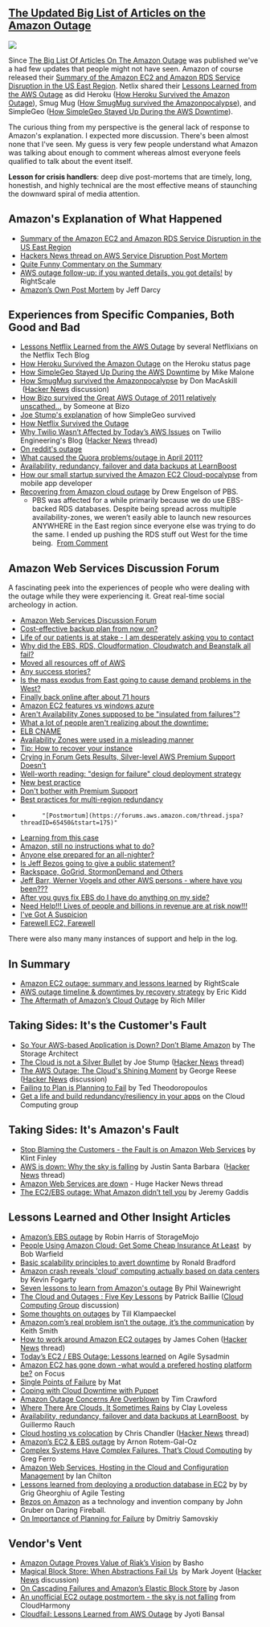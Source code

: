 ## [The Updated Big List of Articles on the Amazon Outage](/blog/2011/5/2/the-updated-big-list-of-articles-on-the-amazon-outage.html)

    

    

![](http://farm6.static.flickr.com/5190/5643644140_c73394b6ea_m.jpg)

Since [The Big List Of Articles On The Amazon Outage](http://highscalability.com/blog/2011/4/25/the-big-list-of-articles-on-the-amazon-outage.html) was published we've a had few updates that people might not have seen. Amazon of course released their [Summary of the Amazon EC2 and Amazon RDS Service Disruption in the US East Region](http://aws.amazon.com/message/65648/). Netlix shared their [Lessons Learned from the AWS Outage](http://techblog.netflix.com/2011/04/lessons-netflix-learned-from-aws-outage.html) as did Heroku ([How Heroku Survived the Amazon Outage](http://status.heroku.com/incident/151)), Smug Mug ([How SmugMug survived the Amazonpocalypse](http://don.blogs.smugmug.com/2011/04/24/how-smugmug-survived-the-amazonpocalypse)), and SimpleGeo ([How SimpleGeo Stayed Up During the AWS Downtime](http://developers.simplegeo.com/blog/2011/04/26/how-simplegeo-stayed-up/)). 

The curious thing from my perspective is the general lack of response to Amazon's explanation. I expected more discussion. There's been almost none that I've seen. My guess is very few people understand what Amazon was talking about enough to comment whereas almost everyone feels qualified to talk about the event itself.

**Lesson for crisis handlers**: deep dive post-mortems that are timely, long, honestish, and highly technical are the most effective means of staunching the downward spiral of media attention. 

## **Amazon's Explanation of What Happened**

*   [Summary of the Amazon EC2 and Amazon RDS Service Disruption in the US East Region](http://aws.amazon.com/message/65648/)
*   [Hackers News thread on AWS Service Disruption Post Mortem](http://hackerne.ws/item?id=2496738) 
*   [Quite Funny Commentary on the Summary](http://i.imgur.com/ldP1f.jpg)
*   [AWS outage follow-up: if you wanted details, you got details!](http://blog.rightscale.com/2011/05/02/aws-outage-follow-up-if-you-wanted-details-you-got-details/) by RightScale
*   [Amazon’s Own Post Mortem](http://pl.atyp.us/wordpress/?p=3247%20Amazon%E2%80%99s%20Own%20Post%20Mortem%20(April%2029)) by Jeff Darcy

## Experiences from Specific Companies, Both Good and Bad

*   [Lessons Netflix Learned from the AWS Outage](http://techblog.netflix.com/2011/04/lessons-netflix-learned-from-aws-outage.html) by several Netflixians on the Netflix Tech Blog
*   [How Heroku Survived the Amazon Outage](http://status.heroku.com/incident/151) on the Heroku status page
*   [How SimpleGeo Stayed Up During the AWS Downtime](http://developers.simplegeo.com/blog/2011/04/26/how-simplegeo-stayed-up/) by Mike Malone
*   [How SmugMug survived the Amazonpocalypse](http://don.blogs.smugmug.com/2011/04/24/how-smugmug-survived-the-amazonpocalypse) by Don MacAskill  ([Hacker News](http://news.ycombinator.com/item?id=2480763) discussion) 
*   [How Bizo survived the Great AWS Outage of 2011 relatively unscathed...](http://dev.bizo.com/2011/04/how-bizo-survived-great-aws-outage-of.html) by Someone at Bizo
*   [Joe Stump's explanation](http://www.focus.com/questions/information-technology/amazon-ec2-has-gone-down--what-would-prefered-hosting-be/#comment43192) of how SimpleGeo survived 
*   [How Netflix Survived the Outage](http://www.slideshare.net/adrianco/netflix-in-the-cloud-2011)
*   [Why Twilio Wasn’t Affected by Today’s AWS Issues](http://www.twilio.com/engineering/2011/04/22/why-twilio-wasnt-affected-by-todays-aws-issues/) on Twilio Engineering's Blog ([Hacker News](http://news.ycombinator.com/item?id=2472999) thread)
*   [On reddit's outage](http://www.reddit.com/r/announcements/comments/gva4t/on_reddits_outage/#) 
*   [What caused the Quora problems/outage in April 2011?](http://www.quora.com/Quora-Outage-April-21-22-2011/What-caused-the-Quora-problems-outage-in-April-2011)
*   [Availability, redundancy, failover and data backups at LearnBoost](http://blog.learnboost.com/blog/availability-redundancy-and-failover-at-learnboost/#)
*   [How our small startup survived the Amazon EC2 Cloud-pocalypse](http://www-cs-students.stanford.edu/~silver/ec2outage.html) from mobile app developer
*   [Recovering from Amazon cloud outage](http://tomatohater.com/2011/04/21/recovering-amazon-cloud-outage/) by Drew Engelson of PBS. 
    *   PBS was affected for a while primarily because we do use EBS-backed RDS databases. Despite being spread across multiple availability-zones, we weren’t easily able to launch new resources ANYWHERE in the East region since everyone else was trying to do the same. I ended up pushing the RDS stuff out West for the time being.  [From Comment](http://don.blogs.smugmug.com/2011/04/24/how-smugmug-survived-the-amazonpocalypse/#comment-4737)

## Amazon Web Services Discussion Forum 

A fascinating peek into the experiences of people who were dealing with the outage while they were experiencing it. Great real-time social archeology in action.

*   [Amazon Web Services Discussion Forum](https://forums.aws.amazon.com/forum.jspa?forumID=30&start=0) 
*   [Cost-effective backup plan from now on?](https://forums.aws.amazon.com/thread.jspa?threadID=65860&tstart=0)
*   [Life of our patients is at stake - I am desperately asking you to contact](https://forums.aws.amazon.com/thread.jspa?threadID=65649&tstart=0)
*   [        Why did the EBS, RDS, Cloudformation, Cloudwatch and Beanstalk all fail?](https://forums.aws.amazon.com/thread.jspa?threadID=65897&tstart=0)
*   [Moved all resources off of AWS](https://forums.aws.amazon.com/thread.jspa?threadID=65896&tstart=0)
*   [Any success stories?](https://forums.aws.amazon.com/forum.jspa?forumID=30&start=300)
*   [Is the mass exodus from East going to cause demand problems in the West?](https://forums.aws.amazon.com/thread.jspa?threadID=65784&tstart=25)
*   [        Finally back online after about 71 hours](https://forums.aws.amazon.com/thread.jspa?threadID=65828&tstart=25)
*   [Amazon EC2 features vs windows azure](https://forums.aws.amazon.com/thread.jspa?threadID=65834&tstart=25)
*   [        Aren't Availability Zones supposed to be "insulated from failures"?](https://forums.aws.amazon.com/thread.jspa?threadID=65221&tstart=25)
*   [What a lot of people aren't realizing about the downtime:](https://forums.aws.amazon.com/thread.jspa?threadID=65850&tstart=0)
*   [ELB CNAME](https://forums.aws.amazon.com/thread.jspa?threadID=32044&tstart=50&start=150)
*   [        Availability Zones were used in a misleading manner](https://forums.aws.amazon.com/thread.jspa?threadID=65457&tstart=425)
*   [Tip: How to recover your instance](https://forums.aws.amazon.com/thread.jspa?threadID=65371&tstart=325)
*   [Crying in Forum Gets Results, Silver-level AWS Premium Support Doesn't](https://forums.aws.amazon.com/thread.jspa?threadID=65617&tstart=325)
*   [        Well-worth reading: "design for failure" cloud deployment strategy](https://forums.aws.amazon.com/thread.jspa?threadID=65780&tstart=25)
*   [New best practice](https://forums.aws.amazon.com/thread.jspa?threadID=65749&tstart=25)
*   [Don't bother with Premium Support](https://forums.aws.amazon.com/thread.jspa?threadID=65136&tstart=475)
*   [Best practices for multi-region redundancy](https://forums.aws.amazon.com/thread.jspa?threadID=65185&tstart=450)
*           "[Postmortum](https://forums.aws.amazon.com/thread.jspa?threadID=65450&tstart=175)"
*   [Learning from this case](https://forums.aws.amazon.com/thread.jspa?threadID=65513&tstart=125)
*   [        Amazon, still no instructions what to do?](https://forums.aws.amazon.com/thread.jspa?threadID=65388&tstart=525)
*   [Anyone else prepared for an all-nighter?](https://forums.aws.amazon.com/thread.jspa?threadID=65338&tstart=550)
*   [Is Jeff Bezos going to give a public statement?](https://forums.aws.amazon.com/thread.jspa?threadID=65811&tstart=100)
*   [        Rackspace, GoGrid, StormonDemand and Others](https://forums.aws.amazon.com/thread.jspa?threadID=65857&tstart=100)
*   [Jeff Barr, Werner Vogels and other AWS persons - where have you been???](https://forums.aws.amazon.com/thread.jspa?threadID=65815&tstart=150)
*   [After you guys fix EBS do I have do anything on my side?](https://forums.aws.amazon.com/thread.jspa?threadID=65168&tstart=175)
*   [        Need Help!!! Lives of people and billions in revenue are at risk now!!!](https://forums.aws.amazon.com/thread.jspa?threadID=65765&tstart=225)
*   [I've Got A Suspicion](https://forums.aws.amazon.com/thread.jspa?threadID=65678&tstart=275)
*   [        Farewell EC2, Farewell](https://forums.aws.amazon.com/thread.jspa?threadID=65585&tstart=325)

There were also many many instances of support and help in the log. 

## In Summary

*   [Amazon EC2 outage: summary and lessons learned](http://blog.rightscale.com/2011/04/25/amazon-ec2-outage-summary-and-lessons-learned/) by RightScale
*   [AWS outage timeline & downtimes by recovery strategy](http://www.randomhacks.net/articles/2011/04/25/aws-outage-timeline-and-recovery-strategy-downtimes) by Eric Kidd
*   [The Aftermath of Amazon’s Cloud Outage](http://www.datacenterknowledge.com/archives/2011/04/25/the-aftermath-of-amazons-cloud-outage) by Rich Miller 

## Taking Sides: It's the Customer's Fault

*   [So Your AWS-based Application is Down? Don’t Blame Amazon](http://www.thestoragearchitect.com/2011/04/22/so-your-aws-based-application-is-down-dont-blame-amazon/) by The Storage Architect
*   [The Cloud is not a Silver Bullet](http://stu.mp/2011/04/the-cloud-is-not-a-silver-bullet.html) by Joe Stump ([Hacker News](http://news.ycombinator.com/item?id=2482581) thread)
*   [The AWS Outage: The Cloud's Shining Moment](http://broadcast.oreilly.com/2011/04/the-aws-outage-the-clouds-shining-moment.html) by George Reese ([Hacker News](http://news.ycombinator.com/item?id=2477540) discussion)
*   [Failing to Plan is Planning to Fail](http://blog.acrowire.com/cloud-computing/failing-to-plan-is-planning-to-fail) by Ted Theodoropoulos
*   [Get a life and build redundancy/resiliency in your apps](http://groups.google.com/group/cloud-computing/browse_thread/thread/e8079a54e6a8c4b9/72756bf9e587869d?show_docid=72756bf9e587869d) on the Cloud Computing group

## Taking Sides: It's Amazon's Fault

*   [Stop Blaming the Customers - the Fault is on Amazon Web Services](http://www.readwriteweb.com/cloud/2011/04/almost-as-galling-as-the.php) by Klint Finley
*   [AWS is down: Why the sky is falling](http://justinsb.posterous.com/aws-down-why-the-sky-is-falling) by Justin Santa Barbara  ([Hacker News](http://news.ycombinator.com/item?id=2471899) thread)
*   [Amazon Web Services are down](http://news.ycombinator.com/item?id=2469838) - Huge Hacker News thread
*   [The EC2/EBS outage: What Amazon didn’t tell you](http://evilrouters.net/2011/04/29/the-ec2-ebs-outage-what-amazon-didnt-tell-you/) by Jeremy Gaddis 

## Lessons Learned and Other Insight Articles

*   [Amazon’s EBS outage](http://storagemojo.com/2011/04/29/amazons-ebs-outage/) by Robin Harris of StorageMojo
*   [People Using Amazon Cloud: Get Some Cheap Insurance At Least](http://smoothspan.wordpress.com/2011/04/23/people-using-amazon-cloud-get-some-cheap-insurance-at-least/)  by Bob Warfield
*   [Basic scalability principles to avert downtime](http://ronaldbradford.com/blog/basic-scalability-principles-to-avert-downtime-2011-04-23) by Ronald Bradford
*   [Amazon crash reveals 'cloud' computing actually based on data centers](http://www.itworld.com/cloud-computing/158517/amazon-crash-reveals-cloud-computing-actually-based-data-centers) by Kevin Fogarty
*   [Seven lessons to learn from Amazon's outage](http://www.zdnet.com/blog/saas/seven-lessons-to-learn-from-amazons-outage/1296) By Phil Wainewright
*   [The Cloud and Outages : Five Key Lessons](http://www.cloudsigma.com/en/blog/2011/04/23/21-cloud-outages-lessons-learned) by Patrick Baillie ([Cloud Computing Group](http://groups.google.com/group/cloud-computing/browse_thread/thread/6e9549afbff6386f/05919d8527c69a09?show_docid=05919d8527c69a09#) discussion)
*   [Some thoughts on outages](http://till.klampaeckel.de/blog/archives/151-Some-thoughts-on-outtages.html) by Till Klampaeckel 
*   [Amazon.com’s real problem isn’t the outage, it’s the communication](http://www.geekwire.com/2011/amazoncoms-real-problem-outage-communication) by Keith Smith 
*   [How to work around Amazon EC2 outages](http://webmonkeyuk.wordpress.com/2011/04/21/how-to-work-around-amazon-ec2-outages/) by James Cohen ([Hacker News](http://news.ycombinator.com/item?id=2471258) thread)
*   [Today’s EC2 / EBS Outage: Lessons learned](http://agilesysadmin.net/ec2-outage-lessons) on Agile Sysadmin
*   [Amazon EC2 has gone down -what would a prefered hosting platform be?](http://www.focus.com/questions/information-technology/amazon-ec2-has-gone-down--what-would-prefered-hosting-be/) on Focus
*   [Single Points of Failure](http://cloudability.com/single-points-of-failure) by Mat 
*   [Coping with Cloud Downtime with Puppet](http://www.reddit.com/r/programming/comments/gvac7/coping_with_cloud_downtime_with_puppet/)
*   [Amazon Outage Concerns Are Overblown](http://timcrawford.org/2011/04/21/amazon-outage-concerns-are-overblown/) by Tim Crawford
*   [Where There Are Clouds, It Sometimes Rains](http://claylo.com/post/4817029650/where-there-are-clouds-it-sometimes-rains) by Clay Loveless
*   [Availability, redundancy, failover and data backups at LearnBoost ](http://blog.learnboost.com/blog/availability-redundancy-and-failover-at-learnboost/) by Guillermo Rauch
*   [Cloud hosting vs colocation](http://chrischandler.name/the-real-cost-of-cloud-hosting) by Chris Chandler ([Hacker News](http://news.ycombinator.com/item?id=2482123) thread)
*   [Amazon’s EC2 & EBS outage](http://arnon.me/2011/04/amazons-ec2-ebs-outage/) by Arnon Rotem-Gal-Oz
*   [Complex Systems Have Complex Failures. That’s Cloud Computing](http://etherealmind.com/complex-systems-complex-failures-cloud-computing) by Greg Ferro
*   [Amazon Web Services, Hosting in the Cloud and Configuration Management](http://www.ichilton.co.uk/blog/web/amazon-web-service-hosting-in-the-cloud-and-configuration-management-397.html) by Ian Chilton
*   [Lessons learned from deploying a production database in EC2](http://agiletesting.blogspot.com/2011/04/lessons-learned-from-deploying.html) by by Grig Gheorghiu of Agile Testing
*   [Bezos on Amazon](http://daringfireball.net/linked/2011/04/27/bezos-amazon) as a technology and invention company by John Gruber on Daring Fireball.
*   [On Importance of Planning for Failure](http://www.somic.org/2011/05/08/on-importance-of-planning-for-failure) by Dmitriy Samovskiy

## Vendor's Vent

*   [Amazon Outage Proves Value of Riak’s Vision](http://www.productionscale.com/home/2011/4/22/on-clouds-and-spofs-or-the-great-aws-outage-of-april-2011.html#axzz1KZPTwX4z) by Basho
*   [Magical Block Store: When Abstractions Fail Us](http://joyeur.com/2011/04/24/magical-block-store-when-abstractions-fail-us/)  by Mark Joyent ([Hacker News](http://news.ycombinator.com/item?id=2479613) discussion)
*   [On Cascading Failures and Amazon’s Elastic Block Store](http://joyeur.com/2011/04/22/on-cascading-failures-and-amazons-elastic-block-store/) by Jason 
*   [An unofficial EC2 outage postmortem - the sky is not falling](http://cloudharmony.com/b/2011/04/unofficial-ec2-outage-postmortem-sky-is.html) from CloudHarmony
*   [Cloudfail: Lessons Learned from AWS Outage](http://www.appdynamics.com/blog/2011/04/25/critical-applications-in-the-cloud/) by Jyoti Bansal 

    